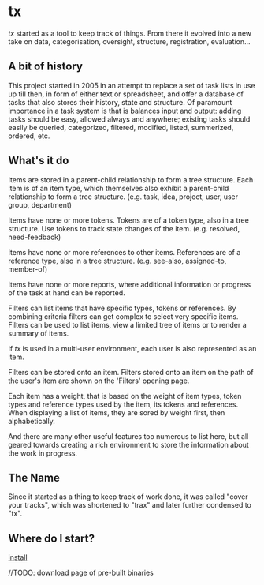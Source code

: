 # tx
_tx_ started as a tool to keep track of things. From there it evolved into a new take on data, categorisation, oversight, structure, registration, evaluation...

## A bit of history
This project started in 2005 in an attempt to replace a set of task lists in use up till then, in form of either text or spreadsheet, and offer a database of tasks that also stores their history, state and structure. Of paramount importance in a task system is that is balances input and output: adding tasks should be easy, allowed always and anywhere; existing tasks should easily be queried, categorized, filtered, modified, listed, summerized, ordered, etc.


## What's it do

Items are stored in a parent-child relationship to form a tree structure. Each item is of an item type, which themselves also exhibit a parent-child relationship to form a tree structure. (e.g. task, idea, project, user, user group, department)

Items have none or more tokens. Tokens are of a token type, also in a tree structure. Use tokens to track state changes of the item. (e.g. resolved, need-feedback)

Items have none or more references to other items. References are of a reference type, also in a tree structure. (e.g. see-also, assigned-to, member-of)

Items have none or more reports, where additional information or progress of the task at hand can be reported.

Filters can list items that have specific types, tokens or references. By combining criteria filters can get complex to select very specific items. Filters can be used to list items, view a limited tree of items or to render a summary of items.

If _tx_ is used in a multi-user environment, each user is also represented as an item.

Filters can be stored onto an item. Filters stored onto an item on the path of the user's item are shown on the 'Filters' opening page.

Each item has a weight, that is based on the weight of item types, token types and reference types used by the item, its tokens and references. When displaying a list of items, they are sored by weight first, then alphabetically.

And there are many other useful features too numerous to list here, but all geared towards creating a rich environment to store the information about the work in progress.

## The Name

Since it started as a thing to keep track of work done, it was called "cover your tracks", which was shortened to "trax" and later further condensed to "tx".

## Where do I start?

[install](docs/INSTALL.md)

//TODO: download page of pre-built binaries
